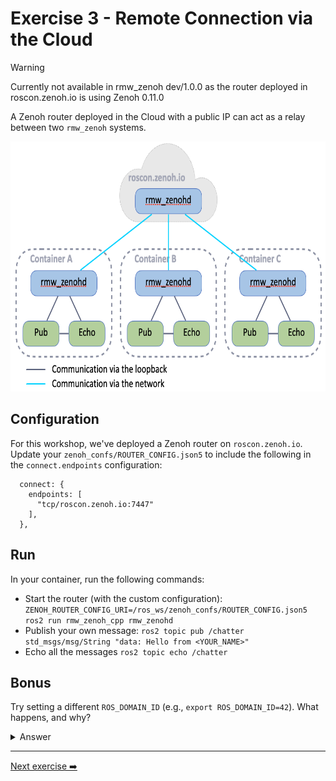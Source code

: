 # Exercise 3 - Remote Connection via the Cloud

> [!WARNING]
  Currently not available in rmw_zenoh dev/1.0.0 as the router deployed in roscon.zenoh.io is using Zenoh 0.11.0

A Zenoh router deployed in the Cloud with a public IP can act as a relay between two `rmw_zenoh` systems.

<p align="center"><img src="pictures/cloud-connectivity.png"  height="400" alt="cloud-connectivity"/></p>

## Configuration

For this workshop, we've deployed a Zenoh router on `roscon.zenoh.io`.
Update your `zenoh_confs/ROUTER_CONFIG.json5` to include the following in the `connect.endpoints` configuration:

```json5
  connect: {
    endpoints: [
      "tcp/roscon.zenoh.io:7447"
    ],
  },
```

## Run

In your container, run the following commands:

* Start the router (with the custom configuration): `ZENOH_ROUTER_CONFIG_URI=/ros_ws/zenoh_confs/ROUTER_CONFIG.json5 ros2 run rmw_zenoh_cpp rmw_zenohd`
* Publish your own message: `ros2 topic pub /chatter std_msgs/msg/String "data: Hello from <YOUR_NAME>"`
* Echo all the messages `ros2 topic echo /chatter`

## Bonus

Try setting a different `ROS_DOMAIN_ID` (e.g., `export ROS_DOMAIN_ID=42`).
What happens, and why?

<details>
<summary>Answer</summary>

Zenoh has no concept of Domain such as DDS. However, `rmw_zenoh` integrates the `ROS_DOMAIN_ID` in the mapping from topic/service names to zenoh key expressions. As a result, even if nodes use the same topic name, they won’t communicate if they are in different domains, even when connected through Zenoh.

</details>

---
[Next exercise ➡️](ex-4.md)

